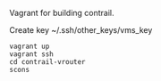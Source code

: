 Vagrant for building contrail.

Create key ~/.ssh/other_keys/vms_key

```
vagrant up
vagrant ssh
cd contrail-vrouter
scons
```
